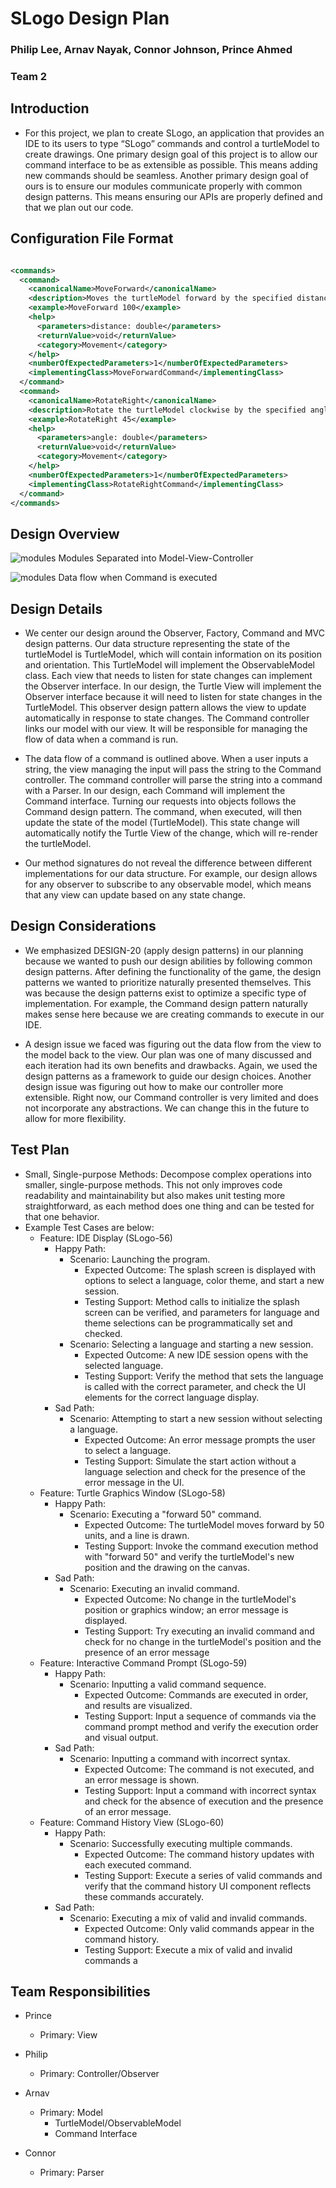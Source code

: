 # SLogo Design Plan

### Philip Lee, Arnav Nayak, Connor Johnson, Prince Ahmed

### Team 2

## Introduction

* For this project, we plan to create SLogo, an application that provides an IDE to its users to
  type “SLogo” commands and control a turtleModel to create drawings. One primary design goal of this
  project is to allow our command interface to be as extensible as possible. This means adding new
  commands should be seamless. Another primary design goal of ours is to ensure our modules
  communicate properly with common design patterns. This means ensuring our APIs are properly
  defined and that we plan out our code.

## Configuration File Format

```xml

<commands>
  <command>
    <canonicalName>MoveForward</canonicalName>
    <description>Moves the turtleModel forward by the specified distance.</description>
    <example>MoveForward 100</example>
    <help>
      <parameters>distance: double</parameters>
      <returnValue>void</returnValue>
      <category>Movement</category>
    </help>
    <numberOfExpectedParameters>1</numberOfExpectedParameters>
    <implementingClass>MoveForwardCommand</implementingClass>
  </command>
  <command>
    <canonicalName>RotateRight</canonicalName>
    <description>Rotate the turtleModel clockwise by the specified angle.</description>
    <example>RotateRight 45</example>
    <help>
      <parameters>angle: double</parameters>
      <returnValue>void</returnValue>
      <category>Movement</category>
    </help>
    <numberOfExpectedParameters>1</numberOfExpectedParameters>
    <implementingClass>RotateRightCommand</implementingClass>
  </command>
</commands>
```

## Design Overview

![modules](../images/modules.png)
Modules Separated into Model-View-Controller

![modules](../images/dataflow.png)
Data flow when Command is executed

## Design Details

* We center our design around the Observer, Factory, Command and MVC design patterns. Our data
  structure representing the state of the turtleModel is TurtleModel, which will contain information on
  its position and orientation. This TurtleModel will implement the ObservableModel class. Each view
  that needs to listen for state changes can implement the Observer interface. In our design, the
  Turtle View will implement the Observer interface because it will need to listen for state changes
  in the TurtleModel. This observer design pattern allows the view to update automatically in
  response to state changes. The Command controller links our model with our view. It will be
  responsible for managing the flow of data when a command is run.

* The data flow of a command is outlined above. When a user inputs a string, the view managing the
  input will pass the string to the Command controller. The command controller will parse the string
  into a command with a Parser. In our design, each Command will implement the Command interface.
  Turning our requests into objects follows the Command design pattern. The command, when executed,
  will then update the state of the model (TurtleModel). This state change will automatically notify
  the Turtle View of the change, which will re-render the turtleModel.

* Our method signatures do not reveal the difference between different implementations for our data
  structure. For example, our design allows for any observer to subscribe to any observable model,
  which means that any view can update based on any state change.

## Design Considerations

* We emphasized DESIGN-20 (apply design patterns) in our planning because we wanted to push our
  design abilities by following common design patterns. After defining the functionality of the
  game, the design patterns we wanted to prioritize naturally presented themselves. This was because
  the design patterns exist to optimize a specific type of implementation. For example, the Command
  design pattern naturally makes sense here because we are creating commands to execute in our IDE.

* A design issue we faced was figuring out the data flow from the view to the model back to the
  view. Our plan was one of many discussed and each iteration had its own benefits and drawbacks.
  Again, we used the design patterns as a framework to guide our design choices. Another design
  issue was figuring out how to make our controller more extensible. Right now, our Command
  controller is very limited and does not incorporate any abstractions. We can change this in the
  future to allow for more flexibility.

## Test Plan

* Small, Single-purpose Methods: Decompose complex operations into smaller, single-purpose methods.
  This not only improves code readability and maintainability but also makes unit testing more
  straightforward, as each method does one thing and can be tested for that one behavior.
* Example Test Cases are below:
    * Feature: IDE Display (SLogo-56)
        * Happy Path:
            * Scenario: Launching the program.
                * Expected Outcome: The splash screen is displayed with options to select a
                  language, color theme, and start a new session.
                * Testing Support: Method calls to initialize the splash screen can be verified, and
                  parameters for language and theme selections can be programmatically set and
                  checked.
            * Scenario: Selecting a language and starting a new session.
                * Expected Outcome: A new IDE session opens with the selected language.
                * Testing Support: Verify the method that sets the language is called with the
                  correct parameter, and check the UI elements for the correct language display.
        * Sad Path:
            * Scenario: Attempting to start a new session without selecting a language.
                * Expected Outcome: An error message prompts the user to select a language.
                * Testing Support: Simulate the start action without a language selection and check
                  for the presence of the error message in the UI.
    * Feature: Turtle Graphics Window (SLogo-58)
        * Happy Path:
            * Scenario: Executing a "forward 50" command.
                * Expected Outcome: The turtleModel moves forward by 50 units, and a line is drawn.
                * Testing Support: Invoke the command execution method with "forward 50" and verify
                  the
                  turtleModel's new position and the drawing on the canvas.
        * Sad Path:
            * Scenario: Executing an invalid command.
                * Expected Outcome: No change in the turtleModel's position or graphics window; an error
                  message is displayed.
                * Testing Support: Try executing an invalid command and check for no change in the
                  turtleModel's position and the presence of an error message
    * Feature: Interactive Command Prompt (SLogo-59)
        * Happy Path:
            * Scenario: Inputting a valid command sequence.
                * Expected Outcome: Commands are executed in order, and results are visualized.
                * Testing Support: Input a sequence of commands via the command prompt method and
                  verify
                  the execution order and visual output.
        * Sad Path:
            * Scenario: Inputting a command with incorrect syntax.
                * Expected Outcome: The command is not executed, and an error message is shown.
                * Testing Support: Input a command with incorrect syntax and check for the absence
                  of
                  execution and the presence of an error message.
    * Feature: Command History View (SLogo-60)
        * Happy Path:
            * Scenario: Successfully executing multiple commands.
                * Expected Outcome: The command history updates with each executed command.
                * Testing Support: Execute a series of valid commands and verify that the command
                  history UI
                  component reflects these commands accurately.
        * Sad Path:
            * Scenario: Executing a mix of valid and invalid commands.
                * Expected Outcome: Only valid commands appear in the command history.
                * Testing Support: Execute a mix of valid and invalid commands a

## Team Responsibilities

* Prince
    * Primary: View

* Philip
    * Primary: Controller/Observer

* Arnav
    * Primary: Model
        * TurtleModel/ObservableModel
        * Command Interface

* Connor
    * Primary: Parser
